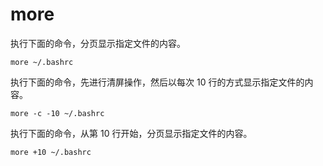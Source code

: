# more

执行下面的命令，分页显示指定文件的内容。

```
more ~/.bashrc
```

执行下面的命令，先进行清屏操作，然后以每次 10 行的方式显示指定文件的内容。

```
more -c -10 ~/.bashrc
```

执行下面的命令，从第 10 行开始，分页显示指定文件的内容。

```
more +10 ~/.bashrc
```

